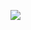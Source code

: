 [![](https://img.shields.io/badge/Heroku-master-46c11c.svg)](https://powerful-island-71231.herokuapp.com)